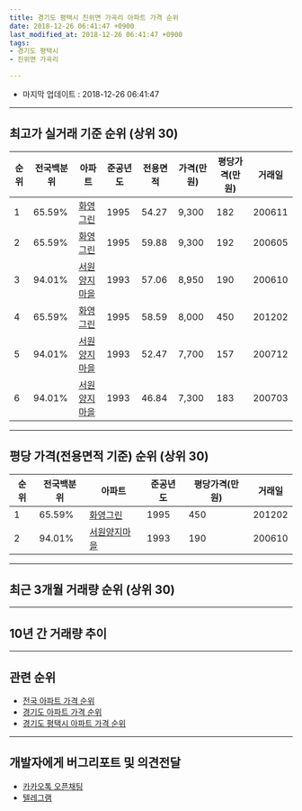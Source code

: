 ```yaml
---
title: 경기도 평택시 진위면 가곡리 아파트 가격 순위
date: 2018-12-26 06:41:47 +0900
last_modified_at: 2018-12-26 06:41:47 +0900
tags:
- 경기도 평택시
- 진위면 가곡리

---
```


* 마지막 업데이트 : 2018-12-26 06:41:47

---

## 최고가 실거래 기준 순위 (상위 30)


|순위|전국백분위|아파트|준공년도|전용면적|가격(만원)|평당가격(만원)|거래일|
|---|---|---|---|---|---|---|---|
|1|65.59%|[화영그린](https://search.naver.com/search.naver?query=%EA%B2%BD%EA%B8%B0%EB%8F%84+%ED%8F%89%ED%83%9D%EC%8B%9C+%EC%A7%84%EC%9C%84%EB%A9%B4+%EA%B0%80%EA%B3%A1%EB%A6%AC+%ED%99%94%EC%98%81%EA%B7%B8%EB%A6%B0)|1995|54.27|9,300|182|200611|
|2|65.59%|[화영그린](https://search.naver.com/search.naver?query=%EA%B2%BD%EA%B8%B0%EB%8F%84+%ED%8F%89%ED%83%9D%EC%8B%9C+%EC%A7%84%EC%9C%84%EB%A9%B4+%EA%B0%80%EA%B3%A1%EB%A6%AC+%ED%99%94%EC%98%81%EA%B7%B8%EB%A6%B0)|1995|59.88|9,300|192|200605|
|3|94.01%|[서원양지마을](https://search.naver.com/search.naver?query=%EA%B2%BD%EA%B8%B0%EB%8F%84+%ED%8F%89%ED%83%9D%EC%8B%9C+%EC%A7%84%EC%9C%84%EB%A9%B4+%EA%B0%80%EA%B3%A1%EB%A6%AC+%EC%84%9C%EC%9B%90%EC%96%91%EC%A7%80%EB%A7%88%EC%9D%84)|1993|57.06|8,950|190|200610|
|4|65.59%|[화영그린](https://search.naver.com/search.naver?query=%EA%B2%BD%EA%B8%B0%EB%8F%84+%ED%8F%89%ED%83%9D%EC%8B%9C+%EC%A7%84%EC%9C%84%EB%A9%B4+%EA%B0%80%EA%B3%A1%EB%A6%AC+%ED%99%94%EC%98%81%EA%B7%B8%EB%A6%B0)|1995|58.59|8,000|450|201202|
|5|94.01%|[서원양지마을](https://search.naver.com/search.naver?query=%EA%B2%BD%EA%B8%B0%EB%8F%84+%ED%8F%89%ED%83%9D%EC%8B%9C+%EC%A7%84%EC%9C%84%EB%A9%B4+%EA%B0%80%EA%B3%A1%EB%A6%AC+%EC%84%9C%EC%9B%90%EC%96%91%EC%A7%80%EB%A7%88%EC%9D%84)|1993|52.47|7,700|157|200712|
|6|94.01%|[서원양지마을](https://search.naver.com/search.naver?query=%EA%B2%BD%EA%B8%B0%EB%8F%84+%ED%8F%89%ED%83%9D%EC%8B%9C+%EC%A7%84%EC%9C%84%EB%A9%B4+%EA%B0%80%EA%B3%A1%EB%A6%AC+%EC%84%9C%EC%9B%90%EC%96%91%EC%A7%80%EB%A7%88%EC%9D%84)|1993|46.84|7,300|183|200703|


---

## 평당 가격(전용면적 기준) 순위 (상위 30)


|순위|전국백분위|아파트|준공년도|평당가격(만원)|거래일|
|---|---|---|---|---|---|
|1|65.59%|[화영그린](https://search.naver.com/search.naver?query=%EA%B2%BD%EA%B8%B0%EB%8F%84+%ED%8F%89%ED%83%9D%EC%8B%9C+%EC%A7%84%EC%9C%84%EB%A9%B4+%EA%B0%80%EA%B3%A1%EB%A6%AC+%ED%99%94%EC%98%81%EA%B7%B8%EB%A6%B0)|1995|450|201202|
|2|94.01%|[서원양지마을](https://search.naver.com/search.naver?query=%EA%B2%BD%EA%B8%B0%EB%8F%84+%ED%8F%89%ED%83%9D%EC%8B%9C+%EC%A7%84%EC%9C%84%EB%A9%B4+%EA%B0%80%EA%B3%A1%EB%A6%AC+%EC%84%9C%EC%9B%90%EC%96%91%EC%A7%80%EB%A7%88%EC%9D%84)|1993|190|200610|


---

## 최근 3개월 거래량 순위 (상위 30)


<div style="width:100%;">
    <canvas id="deal_count_ranking" height="250"></canvas>
</div>


<script>
new Chart(document.getElementById("deal_count_ranking"), {
    type: 'horizontalBar',
    data: {
        labels: ['화영그린'],
        datasets: [{
            label: '실거래 수',
            data: [1],
            borderColor: "rgba(255, 0, 128, 1)",
            backgroundColor: "rgba(255, 0, 128, 0.5)",
            fill: false,
        }]
    },
    options: {
        responsive: true,
        title: {
            display: true,
            text: '최근 3개월 거래량 순위'
        },
        tooltips: {
            mode: 'index',
            intersect: false,
            callbacks: {
                title: function(tooltipItems, data) {
                    return "실거래 수:";
                },
                label: function(tooltipItem, data) {
                    return data.labels[tooltipItem.index] + ": " + tooltipItem.xLabel;
                }
            }
        },
        hover: {
            mode: 'nearest',
            intersect: true
        },
        scales: {
            xAxes: [{
                display: true,
                scaleLabel: {
                    display: true,
                    labelString: '실거래 수'
                },
                ticks: {
                    suggestedMin: 0,
                }
            }],
            yAxes: [{
                display: true,
                ticks: {
                    autoSkip: false,
                    callback: function(value, index, values) {
                        if (value.length > 15)
                            return value.substr(0, 13) + "...";
                        else
                            return value;
                    }
                },
                scaleLabel: {
                    display: false,
                }
            }]
        }
    }
});

</script>


---

## 10년 간 거래량 추이


<div style="width:100%;">
    <canvas id="deal_progress" height="250"></canvas>
</div>

<script>
new Chart(document.getElementById("deal_progress"), {
    type: 'line',
    data: {
        labels: ['200812','200901','200902','200903','200904','200905','200906','200907','200908','200909','200910','200911','200912','201001','201002','201003','201004','201005','201006','201007','201008','201009','201010','201011','201012','201101','201102','201103','201104','201105','201106','201107','201108','201109','201110','201111','201112','201201','201202','201203','201204','201205','201206','201207','201208','201209','201210','201211','201212','201301','201302','201303','201304','201305','201306','201307','201308','201309','201310','201311','201312','201401','201402','201403','201404','201405','201406','201407','201408','201409','201410','201411','201412','201501','201502','201503','201504','201505','201506','201507','201508','201509','201510','201511','201512','201601','201602','201603','201604','201605','201606','201607','201608','201609','201610','201611','201612','201701','201702','201703','201704','201705','201706','201707','201708','201709','201710','201711','201712','201801','201802','201803','201804','201805','201806','201807','201808','201809','201810','201811','201812'],
        datasets: [{
            label: '실거래 수',
            pointRadius: 1,
            data: [0, 0, 0, 2, 3, 0, 5, 0, 4, 3, 4, 3, 0, 2, 2, 5, 2, 1, 4, 2, 3, 1, 0, 0, 0, 2, 1, 3, 2, 4, 2, 5, 3, 10, 5, 1, 4, 1, 6, 1, 4, 2, 3, 2, 2, 0, 1, 0, 1, 0, 2, 3, 0, 0, 2, 1, 2, 1, 5, 2, 4, 1, 0, 2, 2, 0, 1, 1, 2, 2, 3, 1, 2, 1, 3, 4, 5, 5, 4, 4, 1, 3, 2, 1, 3, 0, 4, 2, 1, 4, 2, 4, 0, 3, 3, 0, 1, 1, 1, 1, 3, 3, 1, 0, 2, 1, 2, 0, 3, 0, 2, 1, 1, 2, 0, 0, 1, 1, 1, 0, 0],
            borderColor: "rgba(255, 201, 14, 1)",
            backgroundColor: "rgba(255, 201, 14, 0.5)",
            fill: true,
        }]
    },
    options: {
        responsive: true,
        title: {
            display: true,
            text: '10년간 거래량 추이'
        },
        tooltips: {
            mode: 'index',
            intersect: false,
        },
        hover: {
            mode: 'nearest',
            intersect: true
        },
        scales: {
            xAxes: [{
                display: true,
                scaleLabel: {
                    display: true,
                    labelString: '년/월'
                }
            }],
            yAxes: [{
                display: true,
                ticks: {
                    suggestedMin: 0,
                },
                scaleLabel: {
                    display: true,
                    labelString: '실거래 수'
                }
            }]
        }
    }
});

</script>


---

## 관련 순위

- [전국 아파트 가격 순위](https://inasie.github.io/apt-ranking/전국)
- [경기도 아파트 가격 순위](https://inasie.github.io/apt-ranking/경기도)
- [경기도 평택시 아파트 가격 순위](https://inasie.github.io/apt-ranking/경기도-평택시)


---

## 개발자에게 버그리포트 및 의견전달

- [카카오톡 오픈채팅](https://open.kakao.com/o/gLJUAP4)
- [텔레그램](https://t.me/inasie)

